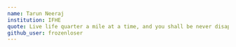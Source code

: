 ```yaml
---
name: Tarun Neeraj
institution: IFHE
quote: Live life quarter a mile at a time, and you shall be never disappointed. 
github_user: frozenloser
---
```

